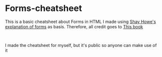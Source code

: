 # Forms-cheatsheet
<p>This is a basic cheatsheet about Forms in HTML I made using <a href="https://learn.shayhowe.com/html-css/building-forms/">Shay Howe's explanation of forms</a> as basis. Therefore, all credit goes to <a href="https://learn.shayhowe.com/">This book</a> </p> <br>
<p>I made the cheatsheet for myself, but it's public so anyone can make use of it</p>
